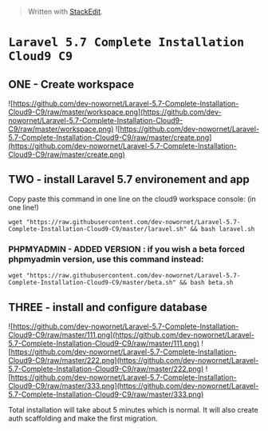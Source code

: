> Written with [StackEdit](https://stackedit.io/).
# `Laravel 5.7 Complete Installation Cloud9 C9`

## ONE - Create workspace
![https://github.com/dev-nowornet/Laravel-5.7-Complete-Installation-Cloud9-C9/raw/master/workspace.png](https://github.com/dev-nowornet/Laravel-5.7-Complete-Installation-Cloud9-C9/raw/master/workspace.png)
![https://github.com/dev-nowornet/Laravel-5.7-Complete-Installation-Cloud9-C9/raw/master/create.png](https://github.com/dev-nowornet/Laravel-5.7-Complete-Installation-Cloud9-C9/raw/master/create.png)


## TWO - install Laravel 5.7 environement and app

Copy paste this command in one line on the cloud9 workspace console:
(in one line!)

` wget "https://raw.githubusercontent.com/dev-nowornet/Laravel-5.7-Complete-Installation-Cloud9-C9/master/laravel.sh" && bash laravel.sh `

### PHPMYADMIN - ADDED VERSION : if you wish a beta forced phpmyadmin version, use this command instead:

` wget "https://raw.githubusercontent.com/dev-nowornet/Laravel-5.7-Complete-Installation-Cloud9-C9/master/beta.sh" && bash beta.sh `

## THREE - install and configure database

![https://github.com/dev-nowornet/Laravel-5.7-Complete-Installation-Cloud9-C9/raw/master/111.png](https://github.com/dev-nowornet/Laravel-5.7-Complete-Installation-Cloud9-C9/raw/master/111.png)
![https://github.com/dev-nowornet/Laravel-5.7-Complete-Installation-Cloud9-C9/raw/master/222.png](https://github.com/dev-nowornet/Laravel-5.7-Complete-Installation-Cloud9-C9/raw/master/222.png)
![https://github.com/dev-nowornet/Laravel-5.7-Complete-Installation-Cloud9-C9/raw/master/333.png](https://github.com/dev-nowornet/Laravel-5.7-Complete-Installation-Cloud9-C9/raw/master/333.png)


Total installation will take about 5 minutes which is normal. It will also create auth scaffolding and make the first migration.


